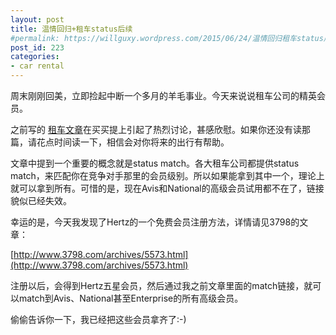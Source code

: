 ```yaml
---
layout: post
title: 温情回归+租车status后续
#permalink: https://willguxy.wordpress.com/2015/06/24/温情回归租车status后续/index.html
post_id: 223
categories: 
- car rental
---
```


周末刚刚回美，立即捡起中断一个多月的羊毛事业。今天来说说租车公司的精英会员。

之前写的
[租车文章](https://willguxy.wordpress.com/2015/05/08/%E5%A6%82%E4%BD%95%E5%BE%97%E5%88%B0%E4%BE%BF%E5%AE%9C%E5%8F%88%E9%AB%98%E7%AB%AF%E7%9A%84%E7%A7%9F%E8%BD%A6%E4%BA%AB%E5%8F%97%EF%BC%9F/)在买买提上引起了热烈讨论，甚感欣慰。如果你还没有读那篇，请花点时间读一下，相信会对你将来的出行有帮助。

文章中提到一个重要的概念就是status match。各大租车公司都提供status match，来匹配你在竞争对手那里的会员级别。所以如果能拿到其中一个，理论上就可以拿到所有。可惜的是，现在Avis和National的高级会员试用都不在了，链接貌似已经失效。

幸运的是，今天我发现了Hertz的一个免费会员注册方法，详情请见3798的文章：


[http://www.3798.com/archives/5573.html](http://www.3798.com/archives/5573.html)

注册以后，会得到Hertz五星会员，然后通过我之前文章里面的match链接，就可以match到Avis、National甚至Enterprise的所有高级会员。

偷偷告诉你一下，我已经把这些会员拿齐了:-)